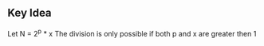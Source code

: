 ## Key Idea
Let N = 2<sup>p</sup> * x
The division is only possible if both p and x are greater then 1
